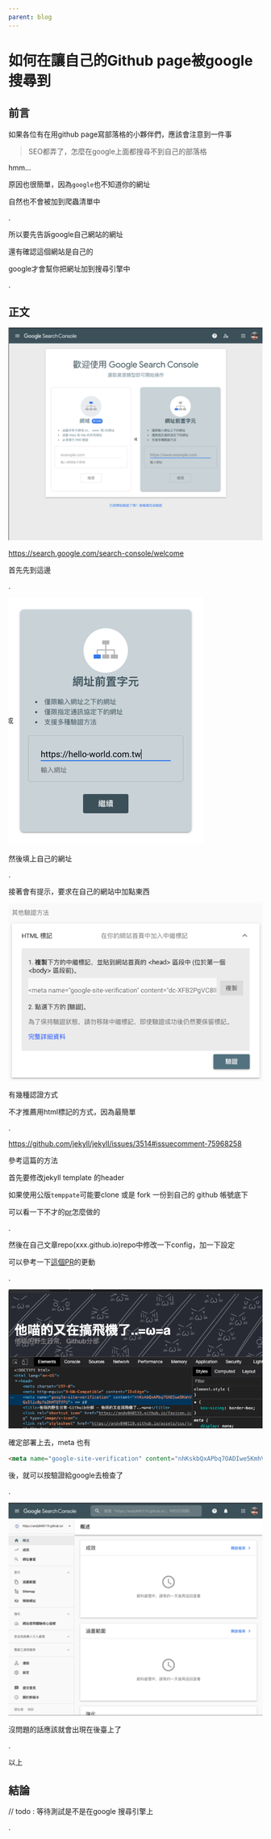 ```yaml
---
parent: blog
---
```


# 如何在讓自己的Github page被google搜尋到

## 前言

如果各位有在用github page寫部落格的小夥伴們，應該會注意到一件事

> SEO都弄了，怎麼在google上面都搜尋不到自己的部落格

hmm...

原因也很簡單，因為`google`也不知道你的網址

自然也不會被加到爬蟲清單中

.

所以要先告訴google自己網站的網址

還有確認這個網站是自己的

google才會幫你把網址加到搜尋引擎中

.

## 正文

![](res/start.png)

https://search.google.com/search-console/welcome

首先先到這邊

.

![](res/enter-url.png)

然後填上自己的網址

.

接著會有提示，要求在自己的網站中加點東西

![](res/copy.png)

有幾種認證方式

不才推薦用html標記的方式，因為最簡單

.

https://github.com/jekyll/jekyll/issues/3514#issuecomment-75968258

參考這篇的方法

首先要修改jekyll template 的header

如果使用公版`temppate`可能要clone 或是 fork 一份到自己的 github 帳號底下

可以看一下不才的[pr](https://github.com/andy840119/tameowder-theme/pull/6)怎麼做的

.

然後在自己文章repo(xxx.github.io)repo中修改一下config，加一下設定

可以參考一下[這個PR](https://github.com/andy840119/andy840119.github.io/pull/27)的更動

.

![](res/check-header.png)

確定部署上去，meta 也有 

``` html
<meta name="google-site-verification" content="nhKskbQxAPbq7OADIwe5KmhVGs5liv0pfe2hHTQTfFU">
```

後，就可以按驗證給google去檢查了

.

![](res/success.png)

沒問題的話應該就會出現在後臺上了

.

以上

## 結論

// todo : 等待測試是不是在google 搜尋引擎上

.